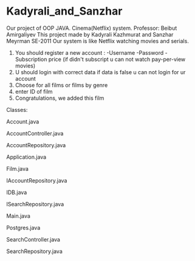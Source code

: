 # Kadyrali_and_Sanzhar
Our project of OOP JAVA. Cinema(Netflix) system.
Professor: Beibut Amirgaliyev
This project made by Kadyrali Kazhmurat and Sanzhar Meyrman SE-2011
Our system is like Netflix watching movies and serials. 
1) You should register a new account :
-Username
-Password
-Subscription price (if didn't subscript u can not watch pay-per-view movies)
2) U should login with correct data
if data is false u can not login for ur account 
3) Choose for all films or films by genre 
4) enter ID of film
5) Congratulations, we added this film

Classes:

Account.java

AccountController.java

AccountRepository.java

Application.java

Film.java

IAccountRepository.java

IDB.java

ISearchRepository.java

Main.java

Postgres.java

SearchController.java

SearchRepository.java
